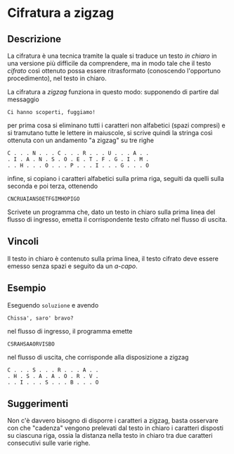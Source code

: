 Cifratura a zigzag
==================

Descrizione
-----------

La cifratura è una tecnica tramite la quale si traduce un testo *in chiaro* in
una versione più difficile da comprendere, ma in modo tale che il testo
*cifrato* così ottenuto possa essere ritrasformato (conoscendo l'opportuno
procedimento), nel testo in chiaro.

La cifratura a *zigzag* funziona in questo modo: supponendo di partire dal
messaggio

    Ci hanno scoperti, fuggiamo!

per prima cosa si eliminano tutti i caratteri non alfabetici (spazi compresi) e
si tramutano tutte le lettere in maiuscole, si scrive quindi la stringa così
ottenuta con un andamento "a zigzag" su tre righe

    C . . . N . . . C . . . R . . . U . . . A . .
    . I . A . N . S . O . E . T . F . G . I . M .
    . . H . . . O . . . P . . . I . . . G . . . O

infine, si copiano i caratteri alfabetici sulla prima riga, seguiti da quelli
sulla seconda e poi terza, ottenendo

    CNCRUAIANSOETFGIMHOPIGO

Scrivete un programma che, dato un testo in chiaro sulla prima linea del flusso
di ingresso, emetta il corrispondente testo cifrato nel flusso di uscita.


Vincoli
-------

Il testo in chiaro è contenuto sulla prima linea, il testo cifrato deve essere
emesso senza spazi e seguito da un *a-capo*.


Esempio
-------

Eseguendo `soluzione` e avendo

    Chissa', saro' bravo?

nel flusso di ingresso, il programma emette

    CSRAHSAAORVISBO

nel flusso di uscita, che corrisponde alla disposizione a zigzag

    C . . . S . . . R . . . A . .
    . H . S . A . A . O . R . V .
    . . I . . . S . . . B . . . O


Suggerimenti
------------

Non c'è davvero bisogno di disporre i caratteri a zigzag, basta osservare con
che "cadenza" vengono prelevati dal testo in chiaro i caratteri disposti su
ciascuna riga, ossia la distanza nella testo in chiaro tra due caratteri
consecutivi sulle varie righe.
